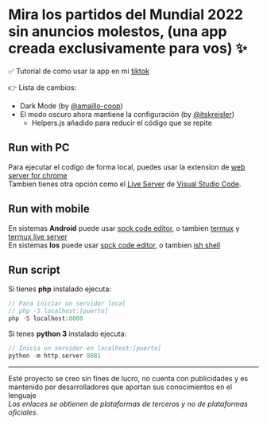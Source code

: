 # Mira los partidos del Mundial 2022 sin anuncios molestos, (una app creada exclusivamente para vos) ✨

✅ Tutorial de como usar la app en mi [tiktok](https://www.tiktok.com/@zalazarc20)

👉 Lista de cambios:
- Dark Mode (by [@amaillo-coop](https://github.com/amaillo-coop))
- El modo oscuro ahora mantiene la configuración (by [@itskreisler](https://github.com/itskreisler))
  - Helpers.js añadido para reducir el código que se repite

## Run with PC

Para ejecutar el codigo de forma local, puedes usar la extension de [web server for chrome](https://chrome.google.com/webstore/detail/web-server-for-chrome/ofhbbkphhbklhfoeikjpcbhemlocgigb) <br>
Tambien tienes otra opción como el [Live Server](https://youtu.be/eM2xzvUTasQ) de [Visual Studio Code](https://youtu.be/cO5n3vMLdjE?t=14).

## Run with mobile

En sistemas **Android** puede usar [spck code editor](https://play.google.com/store/apps/details?id=io.spck&hl=es_419&gl=US&pli=1), o tambien [termux](https://play.google.com/store/apps/details?id=com.termux&hl=es_419&gl=US) y [termux live server](https://github.com/brunodavi/termux-live-server) <br>
En sistemas **Ios** puede usar [spck code editor](https://play.google.com/store/apps/details?id=io.spck&hl=es_419&gl=US&pli=1), o tambien [ish shell](https://beebom.com/run-simple-web-server-iphone/)

## Run script

Si tienes **php** instalado ejecuta:
```php
// Para iniciar un servidor local
// php -S localhost:[puerto]
php -S localhost:8080
``` 

Si tenes **python 3** instalado ejecuta:
```php
// Inicia un servidor en localhost:[puerto]
python -m http.server 8081
```

---
Esté proyecto se creo sin fines de lucro, no cuenta con publicidades y es mantenido por desarrolladores que aportan sus conocimientos en el lenguaje <br> *Los enlaces se obtienen de plataformas de terceros y no de plataformas oficiales*.
